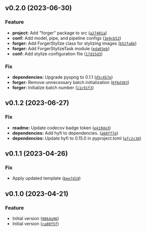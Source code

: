 <!--next-version-placeholder-->

## v0.2.0 (2023-06-30)

### Feature

* **project:** Add "forger" package to src ([`a27401a`](https://github.com/entelecheia/rompot-schedio/commit/a27401abfa8bc91e788770a21ab7893b93758bb1))
* **conf:** Add model, pipe, and pipeline configs ([`3e9cb52`](https://github.com/entelecheia/rompot-schedio/commit/3e9cb5215cd1840434319558ab702c0c9a431590))
* **forger:** Add ForgerStylize class for stylizing images ([`b52fa8b`](https://github.com/entelecheia/rompot-schedio/commit/b52fa8bffc27b9f486e87de29d51728cd00f9daf))
* **forger:** Add ForgerStylizeTask module ([`eda03eb`](https://github.com/entelecheia/rompot-schedio/commit/eda03eb4815bcd34e53fe03df574481c7b25feaf))
* **conf:** Add stylize configuration file ([`17d15d3`](https://github.com/entelecheia/rompot-schedio/commit/17d15d332ec9a0c7b7fd66cd23cc033a06178356))

### Fix

* **dependencies:** Upgrade pyspng to 0.1.1 ([`d5c457e`](https://github.com/entelecheia/rompot-schedio/commit/d5c457eee273b424a89cd13aea4bfa856fdf66dc))
* **forger:** Remove unnecessary batch initialization ([`6f6d303`](https://github.com/entelecheia/rompot-schedio/commit/6f6d3030e031b7a90fed4cd1c929d1df79344a1d))
* **forger:** Initialize batch number ([`11c91f3`](https://github.com/entelecheia/rompot-schedio/commit/11c91f376db59efec95396059dc67e2b4a681293))

## v0.1.2 (2023-06-27)
### Fix
* **readme:** Update codecov badge token ([`e419de3`](https://github.com/entelecheia/rompot-schedio/commit/e419de3e144737c526ee199e5244f2a23bd8b35a))
* **dependencies:** Add hyfi to dependencies. ([`ab0ff7e`](https://github.com/entelecheia/rompot-schedio/commit/ab0ff7ea84d3e4bc8025b1abb24e7e7336e4d407))
* **dependencies:** Update hyfi to 0.15.0 in pyproject.toml ([`afc2c36`](https://github.com/entelecheia/rompot-schedio/commit/afc2c367361438138734101f748967709e0220f3))

## v0.1.1 (2023-04-26)
### Fix
* Apply updated template ([`6ee7d19`](https://github.com/entelecheia/rompot-schedio/commit/6ee7d19c6e920f324f9acdfd0495f45e570ce54c))

## v0.1.0 (2023-04-21)
### Feature
* Initial version ([`9864a96`](https://github.com/entelecheia/rompot-schedio/commit/9864a96a77b6848c001e4c230f2d3a108323eb9a))
* Initial version ([`ca80f5f`](https://github.com/entelecheia/rompot-schedio/commit/ca80f5f3fa9d0df65d2bc3a989dd8601738e9314))

